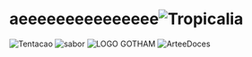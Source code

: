 # aeeeeeeeeeeeeeee![Tropicalia](https://github.com/user-attachments/assets/ab8cb696-cc65-4830-b84f-3e49255a0158)
![Tentacao](https://github.com/user-attachments/assets/bc3cf469-01af-4d3d-807b-ddd6032cf559)
![sabor](https://github.com/user-attachments/assets/ab6a04e4-a7c6-40d9-8649-9bd20b2cd700)
![LOGO GOTHAM](https://github.com/user-attachments/assets/1fcb0b37-c684-47f8-b23d-c845c1fded54)
![ArteeDoces](https://github.com/user-attachments/assets/6c400f20-1afe-4859-834d-a44081f03bc7)
